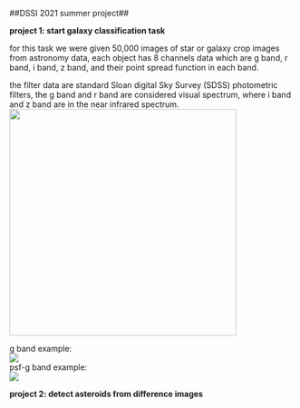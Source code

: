 ##DSSI 2021 summer project## <br>

**project 1: start galaxy classification task**<br>

for this task we were given 50,000 images of star or galaxy crop images from astronomy data, each object has 8 channels data which are g band, r band, i band, z band, and their point spread function in each band. <br>

the filter data are standard Sloan digital Sky Survey (SDSS) photometric filters, the g band and r band are considered visual spectrum, where i band and z band are in the near infrared spectrum.<br>
<img src="https://github.com/ethanahlquist/DSSI_Asteroid_Object_Detection/blob/main/img/SDSS.jpg" width="400">


g band example: <br>
![](https://github.com/ethanahlquist/DSSI_Asteroid_Object_Detection/blob/main/img/g.png)<br>
psf-g band example: <br>
![](https://github.com/ethanahlquist/DSSI_Asteroid_Object_Detection/blob/main/img/psfg.png)<br>


**project 2: detect asteroids from difference images**<br>
